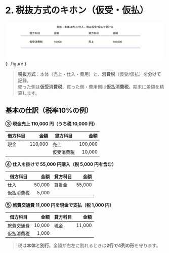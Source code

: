 # 2. 税抜方式のキホン（仮受・仮払）

![税抜仕訳の型](../assets/img/ch12/tax_excluded_journal.svg){: .figure }

> **税抜方式**：本体（売上・仕入・費用）と、**消費税**（仮受/仮払）を**分けて**記録。<br>
> 売った側は<strong>仮受消費税</strong>、買った側・費用側は<strong>仮払消費税</strong>。期末に差額を精算します。

## 基本の仕訳（税率10%の例）

**③ 現金売上 110,000 円（うち税 10,000 円）**

| 借方科目 |    金額 | 貸方科目   |    金額 |
| -------- | ------: | ---------- | ------: |
| 現金     | 110,000 | 売上       | 100,000 |
|          |         | 仮受消費税 |  10,000 |

**④ 仕入を掛けで 55,000 円購入（税 5,000 円を含む）**

| 借方科目   |   金額 | 貸方科目 |   金額 |
| ---------- | -----: | -------- | -----: |
| 仕入       | 50,000 | 買掛金   | 55,000 |
| 仮払消費税 |  5,000 |          |        |

**⑤ 旅費交通費 11,000 円を現金で支払（税 1,000 円）**

| 借方科目   |   金額 | 貸方科目 |   金額 |
| ---------- | -----: | -------- | -----: |
| 旅費交通費 | 10,000 | 現金     | 11,000 |
| 仮払消費税 |  1,000 |          |        |

> 税は**本体と別行**。金額が右左に割れるときは<strong>2行で4列の形</strong>を守ります。
